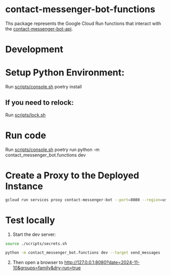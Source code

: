 # contact-messenger-bot-functions

Ths package represents the Google Cloud Run functions that interact with the [contact-messenger-bot-api](../contact-messenger-bot-api/).

# Development

# Setup Python Environment:

Run [scripts/console.sh](../scripts/console.sh) poetry install

## If you need to relock:

Run [scripts/lock.sh](../scripts/lock.sh)

# Run code

Run [scripts/console.sh](../scripts/console.sh) poetry run python -m contact_messenger_bot.functions dev

# Create a Proxy to the Deployed Instance

```sh
gcloud run services proxy contact-messenger-bot --port=8080 --region=us-central1
```

# Test locally

1. Start the dev server:

```sh
source ./scripts/secrets.sh

python -m contact_messenger_bot.functions dev --target send_messages
```

2. Then open a browser to http://127.0.0.1:8080?date=2024-11-10&groups=family&dry-run=true
